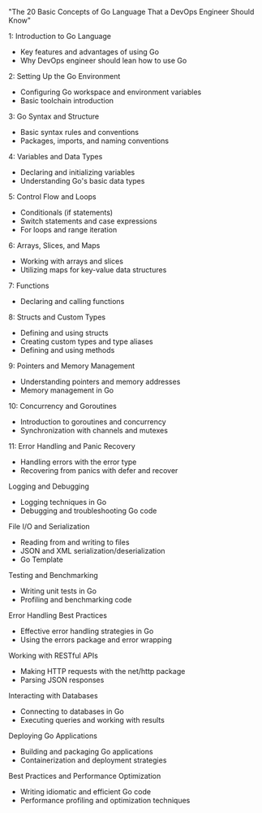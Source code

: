 "The 20 Basic Concepts of Go Language That a DevOps Engineer Should Know"

1: Introduction to Go Language
- Key features and advantages of using Go
- Why DevOps engineer should lean how to use Go

2: Setting Up the Go Environment
- Configuring Go workspace and environment variables
- Basic toolchain introduction

3: Go Syntax and Structure
- Basic syntax rules and conventions
- Packages, imports, and naming conventions

4: Variables and Data Types
- Declaring and initializing variables
- Understanding Go's basic data types

5: Control Flow and Loops
- Conditionals (if statements)
- Switch statements and case expressions
- For loops and range iteration

6: Arrays, Slices, and Maps
- Working with arrays and slices
- Utilizing maps for key-value data structures

7: Functions
- Declaring and calling functions

8: Structs and Custom Types
- Defining and using structs
- Creating custom types and type aliases
- Defining and using methods

9: Pointers and Memory Management
- Understanding pointers and memory addresses
- Memory management in Go

10: Concurrency and Goroutines
- Introduction to goroutines and concurrency
- Synchronization with channels and mutexes

11: Error Handling and Panic Recovery
- Handling errors with the error type
- Recovering from panics with defer and recover

Logging and Debugging
- Logging techniques in Go
- Debugging and troubleshooting Go code

File I/O and Serialization
- Reading from and writing to files
- JSON and XML serialization/deserialization
- Go Template

Testing and Benchmarking
- Writing unit tests in Go
- Profiling and benchmarking code

Error Handling Best Practices
- Effective error handling strategies in Go
- Using the errors package and error wrapping

Working with RESTful APIs
- Making HTTP requests with the net/http package
- Parsing JSON responses

Interacting with Databases
- Connecting to databases in Go
- Executing queries and working with results

Deploying Go Applications
- Building and packaging Go applications
- Containerization and deployment strategies


Best Practices and Performance Optimization
- Writing idiomatic and efficient Go code
- Performance profiling and optimization techniques